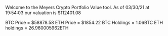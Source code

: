 Welcome to the Meyers Crypto Portfolio Value tool. 
As of 03/30/21 at 19:54:03 our valuation is $112401.08 

BTC Price = $58878.58
 ETH Price = $1854.22
BTC Holdings = 1.06BTC
 ETH holdings = 26.960005962ETH 
